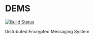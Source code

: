 # DEMS
[![Build Status](https://travis-ci.org/DokuEnterprise/DEMS.svg?branch=master)](https://travis-ci.org/DokuEnterprise/DEMS)

Distributed Encrypted Messaging System


